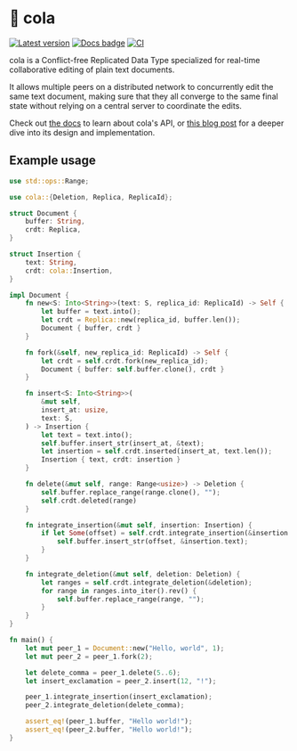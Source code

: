 # 🥤 cola

[![Latest version]](https://crates.io/crates/cola)
[![Docs badge]][docs]
[![CI]](https://github.com/nomad/cola/actions)

[Latest version]: https://img.shields.io/crates/v/cola.svg
[Docs badge]: https://docs.rs/cola/badge.svg
[CI]: https://github.com/nomad/cola/actions/workflows/ci.yml/badge.svg

cola is a Conflict-free Replicated Data Type specialized for real-time
collaborative editing of plain text documents.

It allows multiple peers on a distributed network to concurrently edit the same
text document, making sure that they all converge to the same final state
without relying on a central server to coordinate the edits.

Check out [the docs][docs] to learn about cola's API, or [this blog post][blog]
for a deeper dive into its design and implementation.

## Example usage

```rust
use std::ops::Range;

use cola::{Deletion, Replica, ReplicaId};

struct Document {
    buffer: String,
    crdt: Replica,
}

struct Insertion {
    text: String,
    crdt: cola::Insertion,
}

impl Document {
    fn new<S: Into<String>>(text: S, replica_id: ReplicaId) -> Self {
        let buffer = text.into();
        let crdt = Replica::new(replica_id, buffer.len());
        Document { buffer, crdt }
    }

    fn fork(&self, new_replica_id: ReplicaId) -> Self {
        let crdt = self.crdt.fork(new_replica_id);
        Document { buffer: self.buffer.clone(), crdt }
    }

    fn insert<S: Into<String>>(
        &mut self,
        insert_at: usize,
        text: S,
    ) -> Insertion {
        let text = text.into();
        self.buffer.insert_str(insert_at, &text);
        let insertion = self.crdt.inserted(insert_at, text.len());
        Insertion { text, crdt: insertion }
    }

    fn delete(&mut self, range: Range<usize>) -> Deletion {
        self.buffer.replace_range(range.clone(), "");
        self.crdt.deleted(range)
    }

    fn integrate_insertion(&mut self, insertion: Insertion) {
        if let Some(offset) = self.crdt.integrate_insertion(&insertion.crdt) {
            self.buffer.insert_str(offset, &insertion.text);
        }
    }

    fn integrate_deletion(&mut self, deletion: Deletion) {
        let ranges = self.crdt.integrate_deletion(&deletion);
        for range in ranges.into_iter().rev() {
            self.buffer.replace_range(range, "");
        }
    }
}

fn main() {
    let mut peer_1 = Document::new("Hello, world", 1);
    let mut peer_2 = peer_1.fork(2);

    let delete_comma = peer_1.delete(5..6);
    let insert_exclamation = peer_2.insert(12, "!");

    peer_1.integrate_insertion(insert_exclamation);
    peer_2.integrate_deletion(delete_comma);

    assert_eq!(peer_1.buffer, "Hello world!");
    assert_eq!(peer_2.buffer, "Hello world!");
}
```

[docs]: https://docs.rs/cola
[blog]: https://nomad.foo/blog/cola
